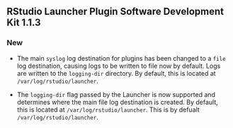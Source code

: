 RStudio Launcher Plugin Software Development Kit 1.1.3
--------------------------------------------------------------------------------------------

### New
* The main `syslog` log destination for plugins has been changed to a `file` log destination, causing logs to be written to file now by default. Logs are written to the `logging-dir` directory. By default, this is located at `/var/log/rstudio/launcher`.
  
* The `logging-dir` flag passed by the Launcher is now supported and determines where the main file log destination is created. By default, this is located at `/var/log/rstudio/launcher`.
  This is by defualt `/var/log/rstudio/launcher`.
